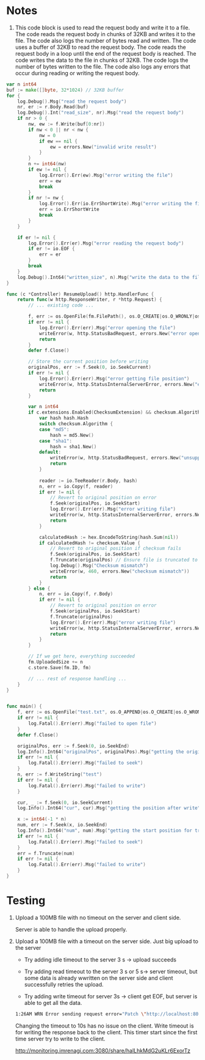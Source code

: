 # Notes


1. This code block is used to read the request body and write it to a file. The code reads the request body in chunks of 32KB and writes it to the file. The code also logs the number of bytes read and written. The code uses a buffer of 32KB to read the request body. The code reads the request body in a loop until the end of the request body is reached. The code writes the data to the file in chunks of 32KB. The code logs the number of bytes written to the file. The code also logs any errors that occur during reading or writing the request body.
```go
var n int64
buf := make([]byte, 32*1024) // 32KB buffer
for {
	log.Debug().Msg("read the request body")
	nr, er := r.Body.Read(buf)
	log.Debug().Int("read_size", nr).Msg("read the request body")
	if nr > 0 {
		nw, ew := f.Write(buf[0:nr])
		if nw < 0 || nr < nw {
			nw = 0
			if ew == nil {
				ew = errors.New("invalid write result")
			}
		}
		n += int64(nw)
		if ew != nil {
			log.Error().Err(ew).Msg("error writing the file")
			err = ew
			break
		}
		if nr != nw {
			log.Error().Err(io.ErrShortWrite).Msg("error writing the file")
			err = io.ErrShortWrite
			break
		}
	}

	if er != nil {
		log.Error().Err(er).Msg("error reading the request body")
		if er != io.EOF {
			err = er
		}
		break
	}
	log.Debug().Int64("written_size", n).Msg("write the data to the file xx")
}
```


```go
func (c *Controller) ResumeUpload() http.HandlerFunc {
    return func(w http.ResponseWriter, r *http.Request) {
        // ... existing code ...

        f, err := os.OpenFile(fm.FilePath(), os.O_CREATE|os.O_WRONLY|os.O_APPEND, 0644)
        if err != nil {
            log.Error().Err(err).Msg("error opening the file")
            writeError(w, http.StatusBadRequest, errors.New("error opening the file"))
            return
        }
        defer f.Close()

        // Store the current position before writing
        originalPos, err := f.Seek(0, io.SeekCurrent)
        if err != nil {
            log.Error().Err(err).Msg("error getting file position")
            writeError(w, http.StatusInternalServerError, errors.New("error preparing file"))
            return
        }

        var n int64
        if c.extensions.Enabled(ChecksumExtension) && checksum.Algorithm != "" {
            var hash hash.Hash
            switch checksum.Algorithm {
            case "md5":
                hash = md5.New()
            case "sha1":
                hash = sha1.New()
            default:
                writeError(w, http.StatusBadRequest, errors.New("unsupported checksum algorithm"))
                return
            }
            
            reader := io.TeeReader(r.Body, hash)
            n, err = io.Copy(f, reader)
            if err != nil {
                // Revert to original position on error
                f.Seek(originalPos, io.SeekStart)
                log.Error().Err(err).Msg("error writing file")
                writeError(w, http.StatusInternalServerError, errors.New("error writing file"))
                return
            }

            calculatedHash := hex.EncodeToString(hash.Sum(nil))
            if calculatedHash != checksum.Value {
                // Revert to original position if checksum fails
                f.Seek(originalPos, io.SeekStart)
                f.Truncate(originalPos) // Ensure file is truncated to original size
                log.Debug().Msg("Checksum mismatch")
                writeError(w, 460, errors.New("checksum mismatch"))
                return
            }
        } else {
            n, err = io.Copy(f, r.Body)
            if err != nil {
                // Revert to original position on error
                f.Seek(originalPos, io.SeekStart)
                f.Truncate(originalPos)
                log.Error().Err(err).Msg("error writing file")
                writeError(w, http.StatusInternalServerError, errors.New("error writing file"))
                return
            }
        }

        // If we get here, everything succeeded
        fm.UploadedSize += n
        c.store.Save(fm.ID, fm)

        // ... rest of response handling ...
    }
}
```

```go

func main() {
	f, err := os.OpenFile("test.txt", os.O_APPEND|os.O_CREATE|os.O_WRONLY, 0644)
	if err != nil {
		log.Fatal().Err(err).Msg("failed to open file")
	}
	defer f.Close()

	originalPos, err := f.Seek(0, io.SeekEnd)
	log.Info().Int64("originalPos", originalPos).Msg("getting the original post")
	if err != nil {
		log.Fatal().Err(err).Msg("failed to seek")
	}
	n, err := f.WriteString("test")
	if err != nil {
		log.Fatal().Err(err).Msg("failed to write")
	}

	cur, _ := f.Seek(0, io.SeekCurrent)
	log.Info().Int64("cur", cur).Msg("getting the position after write")

	x := int64(-1 * n)
	num, err := f.Seek(x, io.SeekEnd)
	log.Info().Int64("num", num).Msg("getting the start position for truncate")
	if err != nil {
		log.Fatal().Err(err).Msg("failed to seek")
	}
	err = f.Truncate(num)
	if err != nil {
		log.Fatal().Err(err).Msg("failed to write")
	}
}
```

# Testing

1. Upload a 100MB file with no timeout on the server and client side.

    Server is able to handle the upload properly.

1. Upload a 100MB file with a timeout on the server side. Just big upload to the server

    * Try adding idle timeout to the server 3 s -> upload succeeds
    * Try adding read timeout to the server 3 s or 5 s-> server timeout, but some data is already wwritten on the server side and client successfully retries the upload.
    
    * Try adding write timeout for server 3s -> client get EOF, but server is able to get all the data. 

    ```bash
    1:26AM WRN Error sending request error="Patch \"http://localhost:8080/api/v3/files/6470f427-0b21-40c7-8ac5-10f186e0b2b3\": EOF"

    
    ```
    
    Changing the timeout to 10s has no issue on the client. Write timeout is for writing the response back to the client. This timer start since the first time server try to write to the client.

    http://monitoring.imrenagi.com:3080/share/halLhkMdG2uKLr6ExorTz

    
